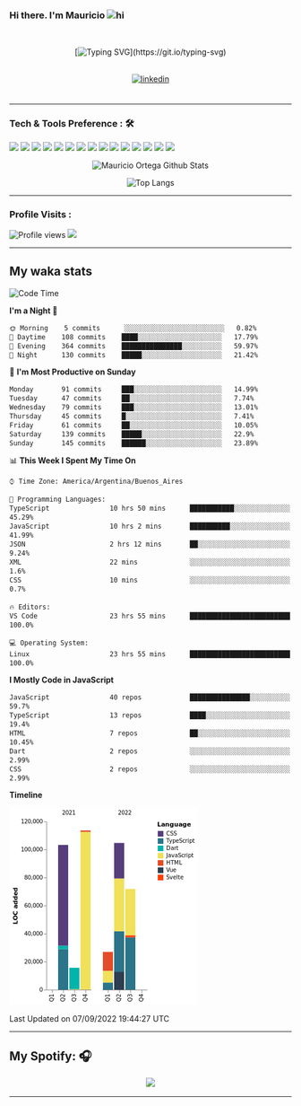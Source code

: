 ### Hi there. I'm Mauricio <img src="https://user-images.githubusercontent.com/1303154/88677602-1635ba80-d120-11ea-84d8-d263ba5fc3c0.gif" width="28px" alt="hi">
<br /> 

<div align="center">
  
[![Typing SVG](https://readme-typing-svg.herokuapp.com?size=25&duration=7000&center=true&vCenter=true&width=650&height=40&lines=WELCOME!;My+name+is+Mauricio+Ortega...;I+am+a+Front-End+Developer...;I+hope+you+find+what+you+are+looking+for...;You+have+my+contact+information...;MAY+THE+FORCE+BE+WITH+YOU...)](https://git.io/typing-svg)

</div>
  
<br />

<div align="center">
  
<a href="https://www.linkedin.com/in/mauricio-sebasti%C3%A1n-ortega-71b43788/" target="_blank">
<img src=https://img.shields.io/badge/linkedin-%231E77B5.svg?&style=for-the-badge&logo=linkedin&logoColor=white alt=linkedin style="margin-bottom: 5px;" />
</a>
  
</div>

<br />



<!--
**Nekzus/Nekzus** is a ✨ _special_ ✨ repository because its `README.md` (this file) appears on your GitHub profile.

Here are some ideas to get you started:

- 🔭 I’m currently working on ...
- 🌱 I’m currently learning ...
- 👯 I’m looking to collaborate on ...
- 🤔 I’m looking for help with ...
- 💬 Ask me about ...
- 📫 How to reach me: ...
- 😄 Pronouns: ...
- ⚡ Fun fact: ...
-->

---

### Tech & Tools Preference : 🛠

<img src = "https://img.shields.io/badge/-HTML5-E34F26?style=flat&logo=html5&logoColor=white"> <img src = "https://img.shields.io/badge/-CSS3-1572B6?style=flat&logo=css3&logoColor=white">
<img src="https://img.shields.io/badge/-Sass-cc6699?style=flat&logo=sass&logoColor=ffffff">
<img src="https://img.shields.io/badge/-Bootstrap-563D7C?style=flat&logo=bootstrap&logoColor=white">
<img src="https://img.shields.io/badge/-JavaScript-eed718?style=flat&logo=javascript&logoColor=ffffff">
<img src="https://img.shields.io/badge/-React-000000?style=flat&logo=react&logoColor=00c8ff">
<img src="https://img.shields.io/badge/-Next-000000?style=flat&logo=nextdotjs&logoColor=white">
<img src="http://img.shields.io/badge/-Vue-black?style=flat&logo=vuedotjs&logoColor=4FC08D">
<img src="http://img.shields.io/badge/-Flutter-black?style=flat&logo=flutter&logoColor=02569B">
<img src="https://img.shields.io/badge/-Node.js-3C873A?style=flat&logo=Node.js&logoColor=white">
<img src="http://img.shields.io/badge/-Git-F1502F?style=flat&logo=git&logoColor=FFFFFF">
<img src="http://img.shields.io/badge/-Github-000000?style=flat&logo=github&logoColor=FFFFFF">
<img src="https://img.shields.io/badge/-Firebase-FFA611?style=flat&logo=firebase&logoColor=FFFFFF">
<img src="http://img.shields.io/badge/-Vercel-black?style=flat&logo=vercel&logoColor=white">
<img src="http://img.shields.io/badge/-VS%20Code-007ACC?style=flat&logo=visual%20studio%20code&logoColor=white">


<div align="center">
  
![Mauricio Ortega Github Stats](https://github-readme-stats.vercel.app/api?username=Nekzus&show_icons=true&title_color=fff&icon_color=79ff97&text_color=9f9f9f&bg_color=151515)

![Top Langs](https://github-readme-stats.vercel.app/api/top-langs/?username=Nekzus&hide=css,html,less&layout=compact&title_color=fff&icon_color=79ff97&text_color=9f9f9f&bg_color=151515)

</div>
  
---

### Profile Visits :
  
![Profile views](https://gpvc.arturio.dev/Nekzus)  <img src="https://img.shields.io/github/followers/Nekzus?label=Follow" style=" float:left, margin-right:10px" />

---


## My waka stats
<!--START_SECTION:waka-->
![Code Time](http://img.shields.io/badge/Code%20Time-1%2C232%20hrs%203%20mins-blue)

**I'm a Night 🦉** 

```text
🌞 Morning    5 commits      ░░░░░░░░░░░░░░░░░░░░░░░░░   0.82% 
🌆 Daytime    108 commits    ████░░░░░░░░░░░░░░░░░░░░░   17.79% 
🌃 Evening    364 commits    ███████████████░░░░░░░░░░   59.97% 
🌙 Night      130 commits    █████░░░░░░░░░░░░░░░░░░░░   21.42%

```
📅 **I'm Most Productive on Sunday** 

```text
Monday       91 commits     ███░░░░░░░░░░░░░░░░░░░░░░   14.99% 
Tuesday      47 commits     ██░░░░░░░░░░░░░░░░░░░░░░░   7.74% 
Wednesday    79 commits     ███░░░░░░░░░░░░░░░░░░░░░░   13.01% 
Thursday     45 commits     █░░░░░░░░░░░░░░░░░░░░░░░░   7.41% 
Friday       61 commits     ██░░░░░░░░░░░░░░░░░░░░░░░   10.05% 
Saturday     139 commits    █████░░░░░░░░░░░░░░░░░░░░   22.9% 
Sunday       145 commits    ██████░░░░░░░░░░░░░░░░░░░   23.89%

```


📊 **This Week I Spent My Time On** 

```text
⌚︎ Time Zone: America/Argentina/Buenos_Aires

💬 Programming Languages: 
TypeScript               10 hrs 50 mins      ███████████░░░░░░░░░░░░░░   45.29% 
JavaScript               10 hrs 2 mins       ██████████░░░░░░░░░░░░░░░   41.99% 
JSON                     2 hrs 12 mins       ██░░░░░░░░░░░░░░░░░░░░░░░   9.24% 
XML                      22 mins             ░░░░░░░░░░░░░░░░░░░░░░░░░   1.6% 
CSS                      10 mins             ░░░░░░░░░░░░░░░░░░░░░░░░░   0.7%

🔥 Editors: 
VS Code                  23 hrs 55 mins      █████████████████████████   100.0%

💻 Operating System: 
Linux                    23 hrs 55 mins      █████████████████████████   100.0%

```

**I Mostly Code in JavaScript** 

```text
JavaScript               40 repos            ███████████████░░░░░░░░░░   59.7% 
TypeScript               13 repos            ████░░░░░░░░░░░░░░░░░░░░░   19.4% 
HTML                     7 repos             ██░░░░░░░░░░░░░░░░░░░░░░░   10.45% 
Dart                     2 repos             ░░░░░░░░░░░░░░░░░░░░░░░░░   2.99% 
CSS                      2 repos             ░░░░░░░░░░░░░░░░░░░░░░░░░   2.99%

```


**Timeline**

![Chart not found](https://raw.githubusercontent.com/Nekzus/Nekzus/main/charts/bar_graph.png) 


 Last Updated on 07/09/2022 19:44:27 UTC
<!--END_SECTION:waka-->

---
## My Spotify: 🎧

<div align="center"><img src="https://spotify-github-profile.vercel.app/api/view?uid=11169970531&cover_image=true&theme=default" /></div>

---
